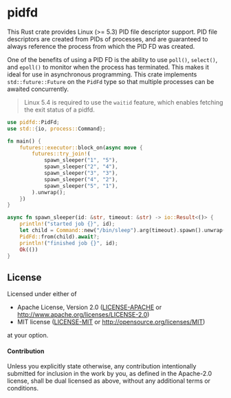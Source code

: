 # pidfd

This Rust crate provides Linux (>= 5.3) PID file descriptor support. PID file descriptors are created from PIDs of processes, and are guaranteed to always reference the process from which the PID FD was created.

One of the benefits of using a PID FD is the ability to use `poll()`, `select()`, and `epoll()` to monitor when the process has terminated. This makes it ideal for use in asynchronous programming. This crate implements `std::future::Future` on the `PidFd` type so that multiple processes can be awaited concurrently.

> Linux 5.4 is required to use the `waitid` feature, which enables fetching the exit status of a pidfd.

```rust
use pidfd::PidFd;
use std::{io, process::Command};

fn main() {
    futures::executor::block_on(async move {
        futures::try_join!(
            spawn_sleeper("1", "5"),
            spawn_sleeper("2", "4"),
            spawn_sleeper("3", "3"),
            spawn_sleeper("4", "2"),
            spawn_sleeper("5", "1"),
        ).unwrap();
    })
}

async fn spawn_sleeper(id: &str, timeout: &str) -> io::Result<()> {
    println!("started job {}", id);
    let child = Command::new("/bin/sleep").arg(timeout).spawn().unwrap();
    PidFd::from(child).await?;
    println!("finished job {}", id);
    Ok(())
}
```

## License

Licensed under either of

 * Apache License, Version 2.0 ([LICENSE-APACHE](LICENSE-APACHE) or http://www.apache.org/licenses/LICENSE-2.0)
 * MIT license ([LICENSE-MIT](LICENSE-MIT) or http://opensource.org/licenses/MIT)

at your option.

#### Contribution

Unless you explicitly state otherwise, any contribution intentionally submitted for inclusion in the work by you, as defined in the Apache-2.0 license, shall be dual licensed as above, without any additional terms or conditions.
